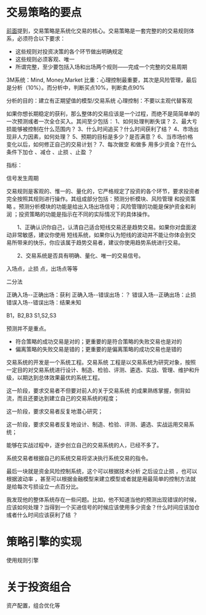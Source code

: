 
# 交易策略的要点

[前面](/2013/12/16/trade_system.html)提到，交易策略是系统化交易的核心。交易策略是一套完整的的交易规则体系，必须符合以下要求：

- 这些规则对投资决策的各个环节做出明确规定
- 这些规则必须客观、唯一
- 所谓完整，至少要包括入场和出场两个规则——完成一个完整的交易周期



3M系统：Mind, Money,Market
比重：心理控制最重要，其次是风险管理，最后是分析（10%）。而分析中，判断买点10%，判断卖点90%

分析的目的：建立有正期望值的模型/交易系统
心理控制：不要以主观代替客观




如果你想长期稳定的获利，那么整体的交易应该是一个过程，而绝不是简简单单的一次预测彧者一次全仓买入。其间至少包括：
1、如何处理判断失误？
2、最大亏损能够被控制在什么范围内？
3、什么时间追买？什么时间获利了结？
4、市场出现非人力因素，如何处理？
5、预期的目标是多少？是否满意？
6、当市场价格 变化以后，如何修正自己的交易计划？
7、每次做空 和做多 用多少资金？在什么条件下加仓 、减仓 、止损 、止盈 ？


指标：

信号发生周期


交易规则是客观的、惟一的、量化的，它严格规定了投资的各个环节，要求投资者完全按照其规则进行操作。其组成部分包括：预测分析模块、风险管理 和投资策略 。预测分析模块的功能是给出入场出场信号；风险管理的功能是保护资金和利润 ；投资策略的功能是指示在不同的实际情况下的具体操作。



　　1、正确认识你自己，认清自己适合短线交易还是趋势交易。如果你对盘面波动非常敏感，建议你使用 短线系统，如果你认为短线的波动并不能让你体会到交易所带来的快乐，你应该属于趋势交易者，建议你使用趋势系统进行交易。

　　2、交易系统是否具有明确、量化、唯一的交易信号。



入场点，止损 点，出场点等等

二分法

正确入场--正确出场：获利
正确入场--错误出场：？
错误入场--正确出场：止损
错误入场--错误出场：结果未知

B1，B2,B3
S1,S2,S3

预测并不是重点。




- 符合策略的成功交易是对的；更重要的是符合策略的失败交易也是对的
- 偏离策略的失败交易是错的；更重要的是偏离策略的成功交易也是错的






交易系统的开发是一个系统工程。交易系统 工程是以交易系统为研究对象，按照一定目的对交易系统进行设计、制造、检验、评测、遴选、实战、管理、维护和升级，以期达到总体效果最优的系统工程。

这一阶段，要求交易者不但要对前人的关于交易系统 的成果熟练掌握，倒背如流，而且还要达到建立自己的交易系统的程度；

这一阶段，要求交易者反复地潜心研究；

这一阶段，要求交易者反复地设计、制造、检验、评测、遴选、实战运用交易系统；

能够在实战过程中，逐步创立自己的交易系统的人，已经不多了。

系统交易者根据自己的系统交易将坚决执行系统交易的指令。







最后一块就是资金风险控制系统，这个可以根据技术分析 之后设立止损 ，也可以根据波动率 ，甚至可以根据金融模型来建立模型或者就是用最简单的控制方法就是给每次亏损设立一点百分比。





我发现他的整体系统存在一些问题。比如，他不知道当他的预测出现错误的时候，应该如何处理？当得到一个买进信号的时候应该使用多少资金？什么时间应该加仓 彧者什么时间应该获利了结 ？

# 策略引擎的实现

使用规则引擎




# 关于投资组合
资产配置，组合优化等

